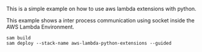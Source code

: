 This is a simple example on how to use aws lambda extensions with python.

This example shows a inter process communication using socket inside the AWS Lambda Environment.

```
sam build 
sam deploy --stack-name aws-lambda-python-extensions --guided
```
